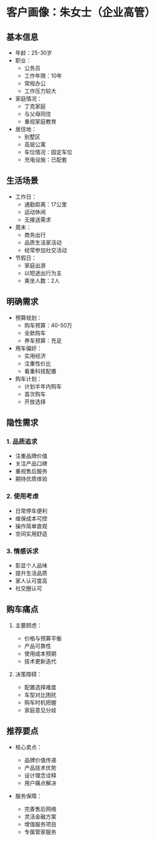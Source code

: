 # 客户画像：朱女士（企业高管）

## 基本信息
- 年龄：25-30岁
- 职业：
  - 公务员
  - 工作年限：10年
  - 常规办公
  - 工作压力较大
- 家庭情况：
  - 丁克家庭
  - 与父母同住
  - 重视家庭教育
- 居住地：
  - 别墅区
  - 高层公寓
  - 车位情况：固定车位
  - 充电设施：已配套

## 生活场景
- 工作日：
  - 通勤距离：17公里
  - 运动休闲
  - 无接送需求
- 周末：
  - 商务出行
  - 品质生活家活动
  - 经常参加社交活动
- 节假日：
  - 家庭出游
  - 以短途出行为主
  - 乘坐人数：2人

## 明确需求
- 预算规划：
  - 购车预算：40-50万
  - 全款购车
  - 养车预算：充足
- 用车偏好：
  - 实用经济
  - 注重性价比
  - 看重科技配置
- 购车计划：
  - 计划半年内购车
  - 首次购车
  - 开放选择

## 隐性需求
### 1. 品质追求
- 注重品牌价值
- 关注产品口碑
- 重视售后服务
- 期待优质体验

### 2. 使用考虑
- 日常停车便利
- 维保成本可控
- 操作简单直观
- 空间实用舒适

### 3. 情感诉求
- 彰显个人品味
- 提升生活品质
- 家人认可度高
- 社交圈认可

## 购车痛点
1. 主要顾虑：
   - 价格与预算平衡
   - 产品可靠性
   - 使用成本预期
   - 技术更新迭代

2. 决策障碍：
   - 配置选择难度
   - 车型对比困扰
   - 购车时机把握
   - 家庭意见分歧

## 推荐要点
- 核心卖点：
  - 品牌价值传递
  - 产品技术优势
  - 设计理念诠释
  - 用户痛点解决

- 服务保障：
  - 完善售后网络
  - 灵活金融方案
  - 增值服务项目
  - 专属管家服务
